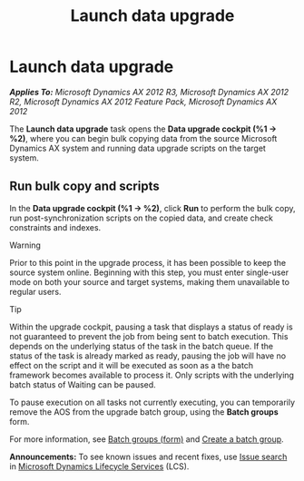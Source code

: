 ﻿---
title: Launch data upgrade
TOCTitle: Launch data upgrade
ms:assetid: 0413b647-718a-4371-984f-84fbdf685a24
ms:mtpsurl: https://technet.microsoft.com/en-us/library/Gg751344(v=AX.60)
ms:contentKeyID: 35132530
ms.date: 04/18/2014
mtps_version: v=AX.60
f1_keywords:
- bulk copy
- presynchronization
---

# Launch data upgrade 


_**Applies To:** Microsoft Dynamics AX 2012 R3, Microsoft Dynamics AX 2012 R2, Microsoft Dynamics AX 2012 Feature Pack, Microsoft Dynamics AX 2012_

The **Launch data upgrade** task opens the **Data upgrade cockpit (%1 -\> %2)**, where you can begin bulk copying data from the source Microsoft Dynamics AX system and running data upgrade scripts on the target system.

## Run bulk copy and scripts

In the **Data upgrade cockpit (%1 -\> %2)**, click **Run** to perform the bulk copy, run post-synchronization scripts on the copied data, and create check constraints and indexes.


> [!WARNING]
> <P>Prior to this point in the upgrade process, it has been possible to keep the source system online. Beginning with this step, you must enter single-user mode on both your source and target systems, making them unavailable to regular users.</P>




> [!TIP]
> <P>Within the upgrade cockpit, pausing a task that displays a status of ready is not guaranteed to prevent the job from being sent to batch execution. This depends on the underlying status of the task in the batch queue. If the status of the task is already marked as ready, pausing the job will have no effect on the script and it will be executed as soon as a the batch framework becomes available to process it. Only scripts with the underlying batch status of Waiting can be paused.</P>
> <P>To pause execution on all tasks not currently executing, you can temporarily remove the AOS from the upgrade batch group, using the <STRONG>Batch groups</STRONG> form.</P>
> <P>For more information, see <A href="https://technet.microsoft.com/en-us/library/aa575384(v=ax.60)">Batch groups (form)</A> and <A href="create-a-batch-group.md">Create a batch group</A>.</P>


  
**Announcements:** To see known issues and recent fixes, use [Issue search](http://go.microsoft.com/fwlink/?linkid=389258) in [Microsoft Dynamics Lifecycle Services](http://go.microsoft.com/fwlink/?linkid=306505) (LCS).

